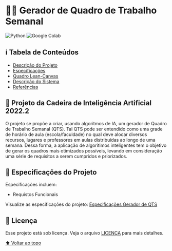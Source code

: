 # 🤖📅 Gerador de Quadro de Trabalho Semanal

![Python](https://img.shields.io/badge/Python-3776AB?style=for-the-badge&logo=python&logoColor=white)
![Google Colab](https://img.shields.io/badge/Google%20Colab-F9AB00?style=for-the-badge&logo=Google%20Colab&logoColor=white)

## ℹ Tabela de Conteúdos
- [Descrição do Projeto](#dart-projeto-da-cadeira-de-inteligência-artificial-20222)
- [Especificações](#-especificações-do-projeto)
- [Quadro Lean-Canvas](lean-canvas)
- [Descrição do Sistema](detalhamento-sistema.md)
- [Referências](referencias)

## :dart: Projeto da Cadeira de Inteligência Artificial 2022.2

O projeto se propõe a criar, usando algoritmos de IA, um gerador de Quadro de Trabalho Semanal (QTS). Tal QTS pode ser entendido como uma grade de horário de aula (escola/faculdade) no qual deve alocar diversos recursos, lugares e professores em aulas distribuídas ao longo de uma semana. Dessa forma, a aplicação de algoritimos inteligentes tem o objetivo de gerar os quadros mais otimizados possíveis, levando em consideração uma série de requisitos a serem cumpridos e priorizados. 

<!-- [Imagem do projeto] -->
<!-- <img src="#" alt="imagem do QTS"> -->

<!-- [Descrição da imagem] -->
<!-- > Um jogo de Browser com a temática de jogo da forca. Trabalho predominantemente funcional feito em Kotlin, juntamente com um tradutor para Java Script. -->

## 📃 Especificações do Projeto

Especificações incluem:
- Requistos Funcionais

Visualize as especificações do projeto: [Especificações Gerador de QTS](analises/especificacoes/requisitos.md)

## 📝 Licença

Esse projeto está sob licença. Veja o arquivo [LICENÇA](LICENSE) para mais detalhes.

[⬆ Voltar ao topo](#-gerador-de-quadro-de-trabalho-semanal)<br>
